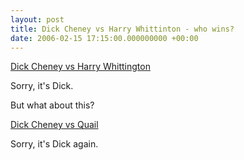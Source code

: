 ```yaml
---
layout: post
title: Dick Cheney vs Harry Whittinton - who wins?
date: 2006-02-15 17:15:00.000000000 +00:00
---
```

<a href="http://www.googlefight.com/index.php?lang=en_GB&amp;word1=Dick+Cheney&amp;word2=Harry+Whittington">Dick Cheney vs Harry Whittington</a>

Sorry, it's Dick.

But what about this?

<a href="http://www.googlefight.com/index.php?lang=en_GB&amp;word1=Dick+Cheney&amp;word2=Quail">Dick Cheney vs Quail</a>

Sorry, it's Dick again.
